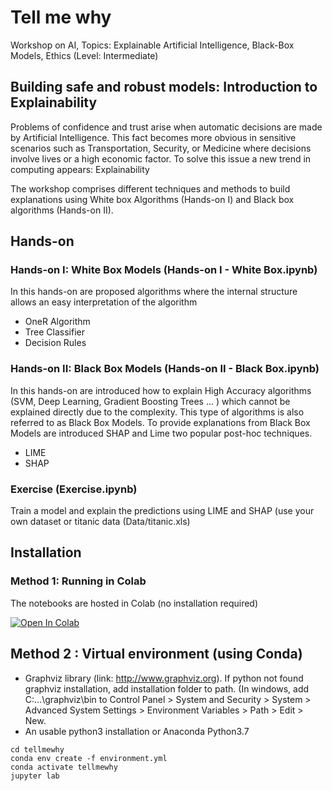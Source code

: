 # Tell me why
Workshop  on AI, Topics: Explainable Artificial Intelligence, Black-Box Models, Ethics (Level: Intermediate)
## Building safe and robust models: Introduction to Explainability 
Problems of confidence and trust arise when automatic decisions are made by Artificial Intelligence. This fact becomes more obvious in sensitive scenarios such as Transportation, Security, or Medicine where decisions involve lives or a high economic factor. To solve this issue a new trend in computing appears: Explainability

 
The workshop comprises different techniques and methods to build explanations using White box Algorithms (Hands-on I) and Black box algorithms (Hands-on II).

## Hands-on 
### Hands-on I: White Box Models (Hands-on I - White Box.ipynb) 
In this hands-on are proposed algorithms where the internal structure allows an easy interpretation of the algorithm
- OneR Algorithm 
- Tree Classifier  
- Decision Rules

### Hands-on II: Black Box Models (Hands-on II - Black Box.ipynb)
In this hands-on are introduced how to explain High Accuracy algorithms (SVM, Deep Learning, Gradient Boosting Trees ... ) which cannot be explained directly due to the complexity. This type of algorithms is also referred to as Black Box Models. To provide explanations from Black Box Models are introduced SHAP and Lime two popular post-hoc techniques.
- LIME 
- SHAP 

### Exercise (Exercise.ipynb)
Train a model and explain the predictions using LIME and SHAP (use your own dataset or titanic data (Data/titanic.xls)

## Installation
### Method 1: Running in Colab
The notebooks are hosted in Colab (no installation required) 

[![Open In Colab](https://colab.research.google.com/assets/colab-badge.svg)](https://drive.google.com/open?id=1aBxtg79tQjFMQ6zZyFYWlam3p0KnOkNY)


## Method 2 : Virtual environment (using Conda) 
- Graphviz library (link: http://www.graphviz.org). If python not found graphviz installation, add installation folder to path. (In windows, add C:...\graphviz\bin to Control Panel > System and Security > System > Advanced System Settings > Environment Variables > Path > Edit > New. 
- An usable python3 installation or Anaconda Python3.7 

```
cd tellmewhy 
conda env create -f environment.yml 
conda activate tellmewhy
jupyter lab
```
